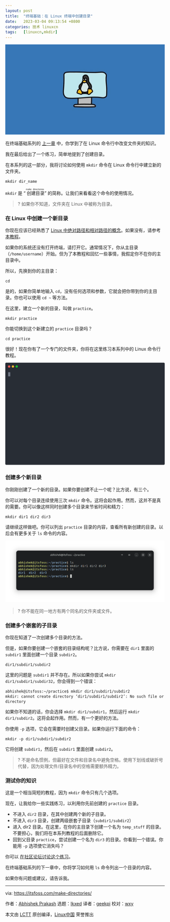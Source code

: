 ```yaml
---
layout: post
title:	"终端基础：在 Linux 终端中创建目录"
date:	2023-03-04 09:13:54 +0800 
categories:	技术 linuxcn 
tags:	[linuxcn,mkdir]
---
```



![](/Asserts/Images/album/202303/04/091337bqrrn0nqq0njzbxg.jpg)


在终端基础系列的 [上一章](https://itsfoss.com/change-directories/) 中，你学到了在 Linux 命令行中改变文件夹的知识。


我在最后给出了一个练习，简单地提到了创建目录。


在本系列的这一部分，我将讨论如何使用 `mkdir` 命令在 Linux 命令行中建立新的文件夹。



```
mkdir dir_name

```

`mkdir` 是 “<ruby> 创建目录 <rt>  make directories </rt></ruby>” 的简称。让我们来看看这个命令的使用情况。



> 
> ? 如果你不知道，文件夹在 Linux 中被称为目录。
> 
> 
> 


### 在 Linux 中创建一个新目录


你现在应该已经熟悉了 [Linux 中绝对路径和相对路径的概念](https://linuxhandbook.com/absolute-vs-relative-path/)。如果没有，请参考 [本教程](https://linuxhandbook.com/absolute-vs-relative-path/)。


如果你的系统还没有打开终端，请打开它。通常情况下，你从主目录（`/home/username`）开始。但为了本教程和回忆一些事情，我假定你不在你的主目录中。


所以，先换到你的主目录：



```
cd

```

是的，如果你简单地输入 `cd`，没有任何选项和参数，它就会把你带到你的主目录。你也可以使用 `cd ~` 等方法。


在这里，建立一个新的目录，叫做 `practice`。



```
mkdir practice

```

你能切换到这个新建立的 `practice` 目录吗？



```
cd practice

```

很好！现在你有了一个专门的文件夹，你将在这里练习本系列中的 Linux 命令行教程。


![Example of making new directory in Linux](/Asserts/Images/album/202303/04/091354s74bas23w1wr4i0i.svg)


### 创建多个新目录


你刚刚创建了一个新的目录。如果你要创建不止一个呢？比方说，有三个。


你可以对每个目录连续使用三次 `mkdir` 命令。这将会起作用。然而，这并不是真的需要。你可以像这样同时创建多个目录来节省时间和精力：



```
mkdir dir1 dir2 dir3

```

请继续这样做吧。你可以列出 `practice` 目录的内容，查看所有新创建的目录。以后会有更多关于 `ls` 命令的内容。


![Create multiple new directories in Linux with mkdir command](/Asserts/Images/album/202303/04/091354acmqf3rocssvtpzs.png)



> 
> ? 你不能在同一地方有两个同名的文件夹或文件。
> 
> 
> 


### 创建多个嵌套的子目录


你现在知道了一次创建多个目录的方法。


但是，如果你要创建一个嵌套的目录结构呢？比方说，你需要在 `dir1` 里面的 `subdir1` 里面创建一个目录 `subdir2`。



```
dir1/subdir1/subdir2

```

这里的问题是 `subdir1` 并不存在。所以如果你尝试 `mkdir dir1/subdir1/subdir32`，你会得到一个错误：



```
abhishek@itsfoss:~/practice$ mkdir dir1/subdir1/subdir2
mkdir: cannot create directory ‘dir1/subdir1/subdir2’: No such file or directory

```

如果你不知道的话，你会选择 `mkdir dir1/subdir1`，然后运行 `mkdir dir1/subdir2`。这将会起作用。然而，有一个更好的方法。


你使用 `-p` 选项，它会在需要时创建父目录。如果你运行下面的命令：



```
mkdir -p dir1/subdir1/subdir2

```

它将创建 `subdir1`，然后在 `subdir1` 里面创建 `subdir2`。



> 
> ? 不是命名惯例，但最好在文件和目录名中避免空格。使用下划线或破折号代替，因为处理文件/目录名中的空格需要额外精力。
> 
> 
> 


### 测试你的知识


这是一个相当简短的教程，因为 `mkdir` 命令只有几个选项。


现在，让我给你一些实践练习，以利用你先前创建的 `practice` 目录。


* 不进入 `dir2` 目录，在其中创建两个新的子目录。
* 不进入 `dir3` 目录，创建两级嵌套子目录（`subdir1/subdir2`）
* 进入 dir2 目录。在这里，在你的主目录下创建一个名为 `temp_stuff` 的目录。不要担心，我们将在本系列教程的后面删除它。
* 回到父目录 `practice`，尝试创建一个名为 `dir3` 的目录。你看到一个错误。你能用 `-p` 选项使它消失吗？


你可以 [在社区论坛讨论这个练习](https://itsfoss.community/t/exercise-in-making-directories-in-linux-terminal/10227)。


在终端基础系列的下一章中，你将学习如何用 `ls` 命令列出一个目录的内容。


如果你有问题或建议，请告诉我。




---


via: <https://itsfoss.com/make-directories/>


作者：[Abhishek Prakash](https://itsfoss.com/author/abhishek/) 选题：[lkxed](https://github.com/lkxed/) 译者：[geekpi](https://github.com/geekpi) 校对：[wxy](https://github.com/wxy)


本文由 [LCTT](https://github.com/LCTT/TranslateProject) 原创编译，[Linux中国](https://linux.cn/) 荣誉推出
